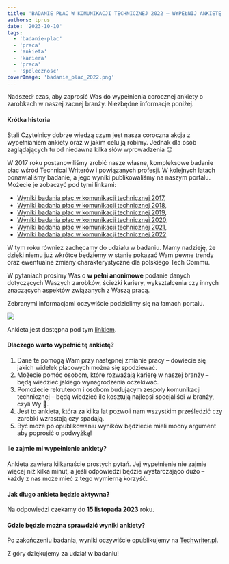 ```yaml
---
title: 'BADANIE PŁAC W KOMUNIKACJI TECHNICZNEJ 2022 – WYPEŁNIJ ANKIETĘ!'
authors: tprus
date: '2023-10-10'
tags:
  - 'badanie-plac'
  - 'praca'
  - 'ankieta'
  - 'kariera'
  - 'praca'
  - 'spolecznosc'
coverImage: 'badanie_plac_2022.png'
---
```


Nadszedł czas, aby zaprosić Was do wypełnienia corocznej ankiety o zarobkach w naszej zacnej branży. 
Niezbędne informacje poniżej.

<!--truncate-->

#### Krótka historia

Stali Czytelnicy dobrze wiedzą czym jest nasza coroczna akcja z wypełnianiem
ankiety oraz w jakim celu ją robimy. Jednak dla osób zaglądających tu od
niedawna kilka słów wprowadzenia 😉

W 2017 roku postanowiliśmy zrobić nasze własne, kompleksowe badanie płac wśród
Technical Writerów i powiązanych profesji. W kolejnych latach ponawialiśmy
badanie, a jego wyniki publikowaliśmy na naszym portalu. Możecie je zobaczyć pod
tymi linkami:

- [Wyniki badania płac w komunikacji technicznej 2017](http://techwriter.pl/wyniki-badania-plac-w-komunikacji-technicznej/),
- [Wyniki badania płac w komunikacji technicznej 2018](http://techwriter.pl/wyniki-badania-plac-w-komunikacji-technicznej-2018/),
- [Wyniki badania płac w komunikacji technicznej 2019](http://techwriter.pl/wyniki-badania-plac-w-komunikacji-technicznej-2019/),
- [Wyniki badania płac w komunikacji technicznej 2020](http://techwriter.pl/wyniki-badania-plac-w-komunikacji-technicznej-2020/),
- [Wyniki badania płac w komunikacji technicznej 2021](http://techwriter.pl/wyniki-badania-plac-w-komunikacji-technicznej-2021/),
- [Wyniki badania płac w komunikacji technicznej 2022](http://techwriter.pl/wyniki-badania-plac-w-komunikacji-technicznej-2022/).

W tym roku również zachęcamy do udziału w badaniu. Mamy nadzieję, że dzięki
niemu już wkrótce będziemy w stanie pokazać Wam pewne trendy oraz ewentualne
zmiany charakterystyczne dla polskiego Tech Commu.

W pytaniach prosimy Was o **w pełni anonimowe** podanie danych dotyczących
Waszych zarobków, ścieżki kariery, wykształcenia czy innych znaczących aspektów związanych z Waszą pracą.

Zebranymi informacjami oczywiście podzielimy się na łamach portalu.

[![](images/kliknij-aby-wypełnić-ankietę-23.png)](https://forms.gle/iCNkAVcTkUKL5FYX8)

Ankieta jest dostępna pod tym [linkiem](https://forms.gle/iCNkAVcTkUKL5FYX8).

#### Dlaczego warto wypełnić tę ankietę?

1. Dane te pomogą Wam przy następnej zmianie pracy – dowiecie się jakich widełek
   płacowych można się spodziewać.
2. Możecie pomóc osobom, które rozważają karierę w naszej branży – będą wiedzieć
   jakiego wynagrodzenia oczekiwać.
3. Pomożecie rekruterom i osobom budującym zespoły komunikacji technicznej –
   będą wiedzieć ile kosztują najlepsi specjaliści w branży, czyli Wy 🙂.
4. Jest to ankieta, która za kilka lat pozwoli nam wszystkim prześledzić czy
   zarobki wzrastają czy spadają.
5. Być może po opublikowaniu wyników będziecie mieli mocny argument aby poprosić
   o podwyżkę!

#### Ile zajmie mi wypełnienie ankiety?

Ankieta zawiera kilkanaście prostych pytań. Jej wypełnienie nie zajmie więcej
niż kilka minut, a jeśli odpowiedzi będzie wystarczająco dużo – każdy z nas może
mieć z tego wymierną korzyść.

#### Jak długo ankieta będzie aktywna?

Na odpowiedzi czekamy do **15 listopada 2023** roku.

#### Gdzie będzie można sprawdzić wyniki ankiety?

Po zakończeniu badania, wyniki oczywiście opublikujemy na
[Techwriter.pl](http://techwriter.pl/).

Z góry dziękujemy za udział w badaniu!
